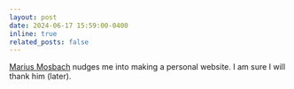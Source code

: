 ```yaml
---
layout: post
date: 2024-06-17 15:59:00-0400
inline: true
related_posts: false
---
```


[Marius Mosbach](https://mmarius.github.io/) nudges me into making a personal website. I am sure I will thank him (later).
